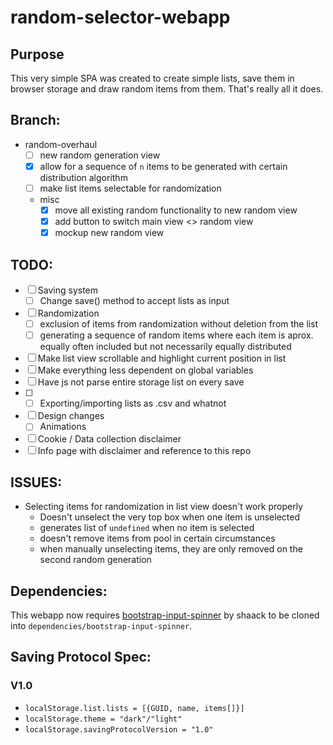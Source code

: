 # random-selector-webapp
## Purpose

This very simple SPA was created to create simple lists, save them in browser storage and draw random items from them. That's really all it does.

## Branch:
- random-overhaul
  - [ ] new random generation view
  - [x] allow for a sequence of `n` items to be generated with certain distribution algorithm
  - [ ] make list items selectable for randomization
  - misc
    - [x] move all existing random functionality to new random view
    - [x] add button to switch main view <> random view
    - [x] mockup new random view

## TODO:
- [ ] Saving system
  - [ ] Change save() method to accept lists as input
- [ ] Randomization
  - [ ] exclusion of items from randomization without deletion from the list
  - [ ] generating a sequence of random items where each item is aprox. equally often included but not necessarily equally distributed
- [ ] Make list view scrollable and highlight current position in list
- [ ] Make everything less dependent on global variables
- [ ] Have js not parse entire storage list on every save
- [ ] - [ ] Exporting/importing lists as .csv and whatnot
- [ ] Design changes
  - [ ] Animations
- [ ] Cookie / Data collection disclaimer
- [ ] Info page with disclaimer and reference to this repo

## ISSUES:
- Selecting items for randomization in list view doesn't work properly
  - Doesn't unselect the very top box when one item is unselected
  - generates list of `undefined` when no item is selected
  - doesn't remove items from pool in certain circumstances
  - when manually unselecting items, they are only removed on the second random generation
## Dependencies:
This webapp now requires [bootstrap-input-spinner](https://github.com/shaack/bootstrap-input-spinner) by shaack to be cloned into `dependencies/bootstrap-input-spinner`.
 

## Saving Protocol Spec:

### V1.0
* `localStorage.list.lists = [{GUID, name, items[]}]`
* `localStorage.theme = "dark"/"light"`
* `localStorage.savingProtocolVersion = "1.0"`